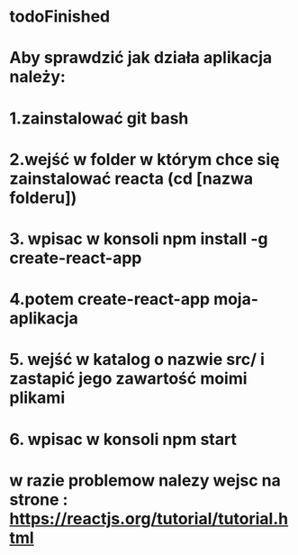 # todoFinished
# Aby sprawdzić jak działa aplikacja należy:
# 1.zainstalować git bash
# 2.wejść w folder w którym chce się zainstalować reacta (cd [nazwa folderu])
# 3. wpisac w konsoli npm install -g create-react-app  
# 4.potem create-react-app moja-aplikacja
# 5. wejść w katalog o nazwie src/ i zastapić jego zawartość moimi plikami
# 6. wpisac w konsoli npm start
# w razie problemow nalezy wejsc na strone : https://reactjs.org/tutorial/tutorial.html
